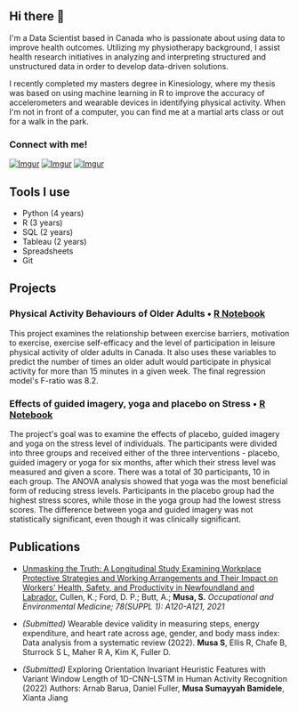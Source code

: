 ## Hi there 👋

I'm a Data Scientist based in Canada who is passionate about using data to improve health outcomes. Utilizing my physiotherapy background, I assist health research initiatives in analyzing and interpreting structured and unstructured data in order to develop data-driven solutions. 

I recently completed my masters degree in Kinesiology, where my thesis was based on using machine learning in R to improve the accuracy of accelerometers and wearable devices in identifying physical activity. When I'm not in front of a computer, you can find me at a martial arts class or out for a walk in the park.


### Connect with me!

[![Imgur](https://i.imgur.com/C1CYjLn.png)](https://twitter.com/bint_musa_) [![Imgur](https://i.imgur.com/e4kdLvk.png)](https://www.linkedin.com/in/sumayyahmusa/) [![Imgur](https://i.imgur.com/GUv4w1E.png)](mailto:physiosummy@gmail.com)


## Tools I use
* Python (4 years)
* R (3 years)
* SQL (2 years)
* Tableau (2 years)
* Spreadsheets 
* Git


## Projects 

### Physical Activity Behaviours of Older Adults • [R Notebook](https://github.com/sumusa/quantitative-research-methods/blob/master/regression.md)

This project examines the relationship between exercise barriers, motivation to exercise, exercise self-efficacy and the level of participation in leisure physical activity of older adults in Canada. It also uses these variables to predict the number of times an older adult would participate in physical activity for more than 15 minutes in a given week. The final regression model's F-ratio was 8.2.


### Effects of guided imagery, yoga and placebo on Stress • [R Notebook](https://github.com/sumusa/quantitative-research-methods/blob/master/anova.md)
The project's goal was to examine the effects of placebo, guided imagery and yoga on the stress level of individuals. The participants were divided into three groups and received either of the three interventions - placebo, guided imagery or yoga for six months, after which their stress level was measured and given a score. There was a total of 30 participants, 10 in each group.
The ANOVA analysis showed that yoga was the most beneficial form of reducing stress levels. Participants in the placebo group had the highest stress scores, while those in the yoga group had the lowest stress scores. The difference between yoga and guided imagery was not statistically significant, even though it was clinically significant.


## Publications

- [Unmasking the Truth: A Longitudinal Study Examining Workplace Protective Strategies and Working Arrangements and Their Impact on Workers' Health, Safety, and Productivity in Newfoundland and Labrador.](https://pesquisa.bvsalud.org/global-literature-on-novel-coronavirus-2019-ncov/resource/pt/covidwho-1571285) Cullen, K.; Ford, D. P.; Butt, A.; __Musa, S.__ *Occupational and Environmental Medicine; 78(SUPPL 1): A120-A121, 2021*

- _(Submitted)_ Wearable device validity in measuring steps, energy expenditure, and heart rate across age, gender, and body mass index: Data analysis from a systematic review (2022). __Musa S__, Ellis R, Chafe B, Sturrock S L, Maher R A, Kim K, Fuller D. 

- _(Submitted)_ Exploring Orientation Invariant Heuristic Features with Variant Window Length of 1D-CNN-LSTM in Human Activity Recognition (2022) Authors: Arnab Barua, Daniel Fuller, __Musa Sumayyah Bamidele__, Xianta Jiang






<!--
**sumusa/sumusa** is a ✨ _special_ ✨ repository because its `README.md` (this file) appears on your GitHub profile.

Here are some ideas to get you started:

- 🔭 I’m currently working on ...
- 🌱 I’m currently learning ...
- 👯 I’m looking to collaborate on ...
- 🤔 I’m looking for help with ...
- 💬 Ask me about ...
- 📫 How to reach me: ...
- 😄 Pronouns: ...
- ⚡ Fun fact: ...
-->
